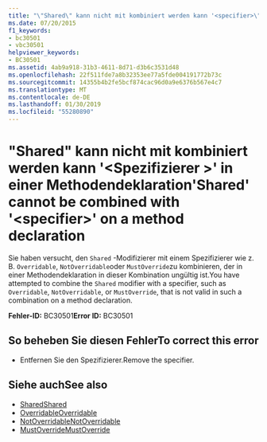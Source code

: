 ```yaml
---
title: "\"Shared\" kann nicht mit kombiniert werden kann '<specifier>\"in einer Methodendeklaration"
ms.date: 07/20/2015
f1_keywords:
- bc30501
- vbc30501
helpviewer_keywords:
- BC30501
ms.assetid: 4ab9a918-31b3-4611-8d71-d3b6c3531d48
ms.openlocfilehash: 22f511fde7a8b32353ee77a5fde004191772b73c
ms.sourcegitcommit: 14355b4b2fe5bcf874cac96d0a9e6376b567e4c7
ms.translationtype: MT
ms.contentlocale: de-DE
ms.lasthandoff: 01/30/2019
ms.locfileid: "55280890"
---
```

# <a name="shared-cannot-be-combined-with-specifier-on-a-method-declaration"></a><span data-ttu-id="de499-102">"Shared" kann nicht mit kombiniert werden kann '\<Spezifizierer >' in einer Methodendeklaration</span><span class="sxs-lookup"><span data-stu-id="de499-102">'Shared' cannot be combined with '\<specifier>' on a method declaration</span></span>
<span data-ttu-id="de499-103">Sie haben versucht, den `Shared` -Modifizierer mit einem Spezifizierer wie z. B. `Overridable`, `NotOverridable`oder `MustOverride`zu kombinieren, der in einer Methodendeklaration in dieser Kombination ungültig ist.</span><span class="sxs-lookup"><span data-stu-id="de499-103">You have attempted to combine the `Shared` modifier with a specifier, such as `Overridable`, `NotOverridable`, or `MustOverride`, that is not valid in such a combination on a method declaration.</span></span>  
  
 <span data-ttu-id="de499-104">**Fehler-ID:** BC30501</span><span class="sxs-lookup"><span data-stu-id="de499-104">**Error ID:** BC30501</span></span>  
  
## <a name="to-correct-this-error"></a><span data-ttu-id="de499-105">So beheben Sie diesen Fehler</span><span class="sxs-lookup"><span data-stu-id="de499-105">To correct this error</span></span>  
  
-   <span data-ttu-id="de499-106">Entfernen Sie den Spezifizierer.</span><span class="sxs-lookup"><span data-stu-id="de499-106">Remove the specifier.</span></span>  
  
## <a name="see-also"></a><span data-ttu-id="de499-107">Siehe auch</span><span class="sxs-lookup"><span data-stu-id="de499-107">See also</span></span>
- [<span data-ttu-id="de499-108">Shared</span><span class="sxs-lookup"><span data-stu-id="de499-108">Shared</span></span>](../../visual-basic/language-reference/modifiers/shared.md)
- [<span data-ttu-id="de499-109">Overridable</span><span class="sxs-lookup"><span data-stu-id="de499-109">Overridable</span></span>](../../visual-basic/language-reference/modifiers/overridable.md)
- [<span data-ttu-id="de499-110">NotOverridable</span><span class="sxs-lookup"><span data-stu-id="de499-110">NotOverridable</span></span>](../../visual-basic/language-reference/modifiers/notoverridable.md)
- [<span data-ttu-id="de499-111">MustOverride</span><span class="sxs-lookup"><span data-stu-id="de499-111">MustOverride</span></span>](../../visual-basic/language-reference/modifiers/mustoverride.md)
